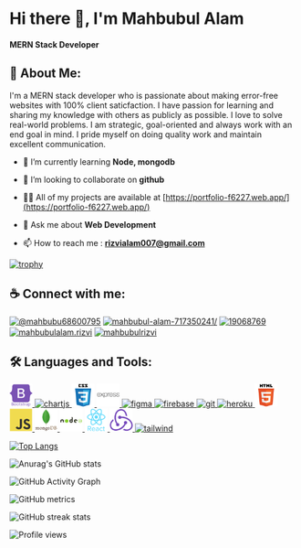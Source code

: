 

# Hi there 👋, I'm Mahbubul Alam
#### MERN Stack Developer

<h2>🚀 About Me:</h2>
I'm a MERN stack developer who is passionate about making error-free websites with 100% client saticfaction. I have passion for learning and sharing my knowledge with others as publicly as possible. I love to solve real-world problems. I am strategic, goal-oriented and always work with an end goal in mind. I pride myself on doing quality work and maintain excellent communication.



- 🌱 I’m currently learning **Node, mongodb**

- 👯 I’m looking to collaborate on **github**

- 👨‍💻 All of my projects are available at [https://portfolio-f6227.web.app/](https://portfolio-f6227.web.app/)

- 💬 Ask me about **Web Development**

- 📫 How to reach me : **rizvialam007@gmail.com**

[![trophy](https://github-profile-trophy.vercel.app/?username=Rizvimahbub)](https://github.com/ryo-ma/github-profile-trophy)


<h2 align="left">☕ Connect with me:</h2>

<p align="left">
<a href="https://twitter.com/@mahbubu68600795" target="blank"><img align="center" src="https://raw.githubusercontent.com/rahuldkjain/github-profile-readme-generator/master/src/images/icons/Social/twitter.svg" alt="@mahbubu68600795" height="30" width="40" /></a>
<a href="https://linkedin.com/in/mahbubul-alam-717350241/" target="blank"><img align="center" src="https://raw.githubusercontent.com/rahuldkjain/github-profile-readme-generator/master/src/images/icons/Social/linked-in-alt.svg" alt="mahbubul-alam-717350241/" height="30" width="40" /></a>
<a href="https://stackoverflow.com/users/19068769" target="blank"><img align="center" src="https://raw.githubusercontent.com/rahuldkjain/github-profile-readme-generator/master/src/images/icons/Social/stack-overflow.svg" alt="19068769" height="30" width="40" /></a>
<a href="https://fb.com/mahbubulalam.rizvi" target="blank"><img align="center" src="https://raw.githubusercontent.com/rahuldkjain/github-profile-readme-generator/master/src/images/icons/Social/facebook.svg" alt="mahbubulalam.rizvi" height="30" width="40" /></a>
<a href="https://instagram.com/mahbubulrizvi" target="blank"><img align="center" src="https://raw.githubusercontent.com/rahuldkjain/github-profile-readme-generator/master/src/images/icons/Social/instagram.svg" alt="mahbubulrizvi" height="30" width="40" /></a>
</p>

<h2 align="left">🛠 Languages and Tools:</h2>
<p align="left"> <a href="https://getbootstrap.com" target="_blank" rel="noreferrer"> <img src="https://raw.githubusercontent.com/devicons/devicon/master/icons/bootstrap/bootstrap-plain-wordmark.svg" alt="bootstrap" width="40" height="40" margin-right="20"/> </a>   <a href="https://www.chartjs.org" target="_blank" rel="noreferrer"> <img src="https://www.chartjs.org/media/logo-title.svg" alt="chartjs" width="40" height="40"/> </a> <a href="https://www.w3schools.com/css/" target="_blank" rel="noreferrer"> <img src="https://raw.githubusercontent.com/devicons/devicon/master/icons/css3/css3-original-wordmark.svg" alt="css3" width="40" height="40"/> </a> <a href="https://expressjs.com" target="_blank" rel="noreferrer"> <img src="https://raw.githubusercontent.com/devicons/devicon/master/icons/express/express-original-wordmark.svg" alt="express" width="40" height="40"/> </a> <a href="https://www.figma.com/" target="_blank" rel="noreferrer"> <img src="https://www.vectorlogo.zone/logos/figma/figma-icon.svg" alt="figma" width="40" height="40"/> </a> <a href="https://firebase.google.com/" target="_blank" rel="noreferrer"> <img src="https://www.vectorlogo.zone/logos/firebase/firebase-icon.svg" alt="firebase" width="40" height="40"/> </a> <a href="https://git-scm.com/" target="_blank" rel="noreferrer"> <img src="https://www.vectorlogo.zone/logos/git-scm/git-scm-icon.svg" alt="git" width="40" height="40"/> </a> <a href="https://heroku.com" target="_blank" rel="noreferrer"> <img src="https://www.vectorlogo.zone/logos/heroku/heroku-icon.svg" alt="heroku" width="40" height="40"/> </a> <a href="https://www.w3.org/html/" target="_blank" rel="noreferrer"> <img src="https://raw.githubusercontent.com/devicons/devicon/master/icons/html5/html5-original-wordmark.svg" alt="html5" width="40" height="40"/> </a> <a href="https://developer.mozilla.org/en-US/docs/Web/JavaScript" target="_blank" rel="noreferrer"> <img src="https://raw.githubusercontent.com/devicons/devicon/master/icons/javascript/javascript-original.svg" alt="javascript" width="40" height="40"/> </a> <a href="https://www.mongodb.com/" target="_blank" rel="noreferrer"> <img src="https://raw.githubusercontent.com/devicons/devicon/master/icons/mongodb/mongodb-original-wordmark.svg" alt="mongodb" width="40" height="40"/> </a> <a href="https://nodejs.org" target="_blank" rel="noreferrer"> <img src="https://raw.githubusercontent.com/devicons/devicon/master/icons/nodejs/nodejs-original-wordmark.svg" alt="nodejs" width="40" height="40"/> </a> <a href="https://reactjs.org/" target="_blank" rel="noreferrer"> <img src="https://raw.githubusercontent.com/devicons/devicon/master/icons/react/react-original-wordmark.svg" alt="react" width="40" height="40"/> </a> <a href="https://redux.js.org" target="_blank" rel="noreferrer"> <img src="https://raw.githubusercontent.com/devicons/devicon/master/icons/redux/redux-original.svg" alt="redux" width="40" height="40"/> </a> <a href="https://tailwindcss.com/" target="_blank" rel="noreferrer"> <img src="https://www.vectorlogo.zone/logos/tailwindcss/tailwindcss-icon.svg" alt="tailwind" width="40" height="40"/> </a> </p>




[![Top Langs](https://github-readme-stats.vercel.app/api/top-langs/?username=Rizvimahbub)](https://github.com/anuraghazra/github-readme-stats)

![Anurag's GitHub stats](https://github-readme-stats.vercel.app/api?username=anuraghazra&show_icons=true&theme=tokyonight)  

![GitHub Activity Graph](https://activity-graph.herokuapp.com/graph?username=Rizvimahbub)  

![GitHub metrics](https://metrics.lecoq.io/Rizvimahbub)  

![GitHub streak stats](https://github-readme-streak-stats.herokuapp.com/?user=Rizvimahbub)  

![Profile views](https://gpvc.arturio.dev/Rizvimahbub)  
